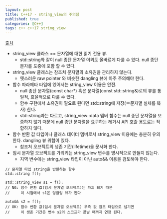 ```yaml
---
layout: post
title: C++17 - string_view의 주의점
published: true
categories: [C++]
tags: c++ c++17 string_view
---
```

[출처](http://d.hatena.ne.jp/yohhoy/20180810/p1 )  
  
- string_view 클라스 == 문자열에 대한 읽기 전용 뷰.
    - std::string와 같이 null 종단 문자열 이외도 올바르게 다룰 수 있다. null 종단 문자를 도중에 포함 할 수 있다.
- string_view 클래스는 참조처 문자열의 소유권을 관리하지 않는다.
    - 옛스러운 raw pointer 와 비슷한 dangling 뷰에 아주 주의해야 한다.
- 함수 파라메타 타입에 있어서는 string_view 이용은 안전.
    - null 종단 문자열(const char*) 혹은 문자열(const std::string&)로의 뷰를 통일적, 효율적으로 다룰 수 있다.
    - 함수 구현에서 소유권이 필요로 된다면 std::string에 저장(＝문자열 실체를 복사) 한다.
    - std::string과는 다르고, string_view::data 멤버 함수는 null 종단 문자열을 보증하지 않기 때문에 null 종단 문자열을 요구하는 레거시 API 호출 용도로는 적합하지 않다.
- 함수 반환 값 타입이나 클래스 데이터 멤버로서 string_view 이용에는 충분히 유의한다. dangling 뷰 위험이 있다.
    - 참조처 오브젝트의 생존 기간(lifetime)을 문서화 한다.
- 임시 문자열 오브젝트를 가리키는 string_view 변수를 명시적으로 만들지 않는다.
    - 지역 변수에는 string_view 타입이 아닌 auto&& 이용을 검토해야 한다.
  
```
// 문자열 타입 string을 반환하는 함수
std::string f();

std::string_view s1 = f();
// NG: 함수 반환 값(임시 문자열 오브젝트)는 파괴 되기 때문
//     이 시점에서 s1은 덩글링 뷰가 된다

auto&& s2 = f();
// OK: 함수 반환 값(임시 문자열 오브젝트) 우측 값 참조 타입으로 넘기면
//     이 생존 기간은 변수 s2의 스코프가 끝날 때까지 연장 된다.
```  
  
